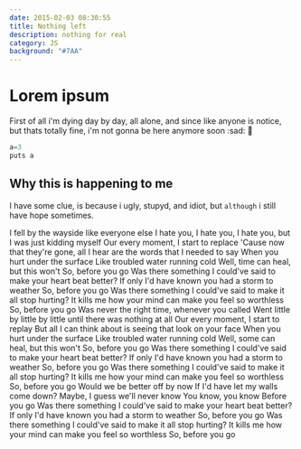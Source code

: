 ```yaml
---
date: 2015-02-03 08:30:55
title: Nothing left
description: nothing for real
category: JS
background: "#7AA"
---
```


# Lorem ipsum

First of all i'm dying day by day, all alone, and since like anyone is notice, but thats totally fine, i'm not gonna be here anymore soon :sad: :sparkler:

```javascript
a=3
puts a
```

## Why this is happening to me

I have some clue, is because i ugly, stupyd, and idiot, but `although` i still have hope sometimes.

I fell by the wayside like everyone else
I hate you, I hate you, I hate you, but I was just kidding myself
Our every moment, I start to replace
'Cause now that they're gone, all I hear are the words that I needed to say
When you hurt under the surface
Like troubled water running cold
Well, time can heal, but this won't
So, before you go
Was there something I could've said to make your heart beat better?
If only I'd have known you had a storm to weather
So, before you go
Was there something I could've said to make it all stop hurting?
It kills me how your mind can make you feel so worthless
So, before you go
Was never the right time, whenever you called
Went little by little by little until there was nothing at all
Our every moment, I start to replay
But all I can think about is seeing that look on your face
When you hurt under the surface
Like troubled water running cold
Well, some can heal, but this won't
So, before you go
Was there something I could've said to make your heart beat better?
If only I'd have known you had a storm to weather
So, before you go
Was there something I could've said to make it all stop hurting?
It kills me how your mind can make you feel so worthless
So, before you go
Would we be better off by now
If I'd have let my walls come down?
Maybe, I guess we'll never know
You know, you know
Before you go
Was there something I could've said to make your heart beat better?
If only I'd have known you had a storm to weather
So, before you go
Was there something I could've said to make it all stop hurting?
It kills me how your mind can make you feel so worthless
So, before you go